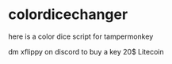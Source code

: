 # colordicechanger
here is a color dice script for tampermonkey

dm xflippy on discord to buy a key
20$ Litecoin
